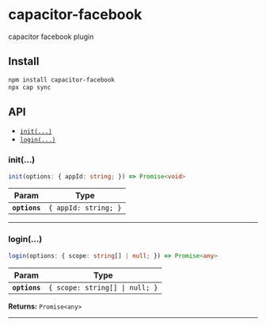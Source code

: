 # capacitor-facebook

capacitor facebook plugin

## Install

```bash
npm install capacitor-facebook
npx cap sync
```

## API

<docgen-index>

* [`init(...)`](#init)
* [`login(...)`](#login)

</docgen-index>

<docgen-api>
<!--Update the source file JSDoc comments and rerun docgen to update the docs below-->

### init(...)

```typescript
init(options: { appId: string; }) => Promise<void>
```

| Param         | Type                            |
| ------------- | ------------------------------- |
| **`options`** | <code>{ appId: string; }</code> |

--------------------


### login(...)

```typescript
login(options: { scope: string[] | null; }) => Promise<any>
```

| Param         | Type                                      |
| ------------- | ----------------------------------------- |
| **`options`** | <code>{ scope: string[] \| null; }</code> |

**Returns:** <code>Promise&lt;any&gt;</code>

--------------------

</docgen-api>
